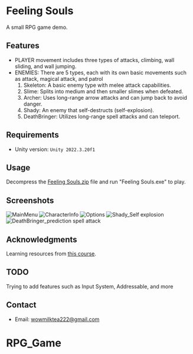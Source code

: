 # Feeling Souls

A small RPG game demo.

## Features

- PLAYER movement includes three types of attacks, climbing, wall sliding, and wall jumping.
- ENEMIES: There are 5 types, each with its own basic movements such as attack, magical attack, and patrol
  1. Skeleton: A basic enemy type with melee attack capabilities.
  2. Slime: Splits into medium and then smaller slimes when defeated.
  3. Archer: Uses long-range arrow attacks and can jump back to avoid danger.
  4. Shady: An enemy that self-destructs (self-explosion).
  5. DeathBringer: Utilizes long-range spell attacks and can teleport.

## Requirements

- Unity version: `Unity 2022.3.20f1`

## Usage

Decompress the [Feeling Souls.zip](https://github.com/Tiai/RPG_Game/blob/main/GamePlay/Feeling%20Souls.zip) file and run "Feeling Souls.exe" to play.

## Screenshots

![MainMenu]((https://github.com/Tiai/RPG_Game/blob/main/Screenshot/mainscene.png))
![CharacterInfo]((https://github.com/Tiai/RPG_Game/blob/main/Screenshot/CharacterInfo.png))
![Options]((https://github.com/Tiai/RPG_Game/blob/main/Screenshot/Options.png))
![Shady_Self explosion]((https://github.com/Tiai/RPG_Game/blob/main/Screenshot/Self%20explosion.png))
![DeathBringer_prediction spell attack]((https://github.com/Tiai/RPG_Game/blob/main/Screenshot/Spell%20Attack.png))


## Acknowledgments

Learning resources from [this course](https://www.udemy.com/course/2d-rpg-alexdev/?couponCode=LETSLEARNNOW).

## TODO

Trying to add features such as Input System, Addressable, and more

## Contact

- Email: wowmilktea222@gmail.com
# RPG_Game
